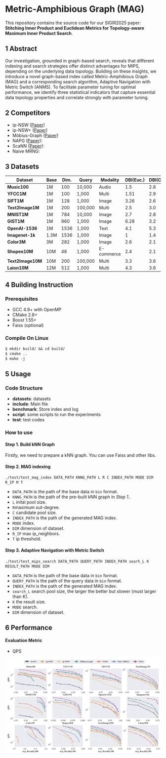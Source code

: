 # Metric-Amphibious Graph (MAG)

This repository contains the source code for our SIGIR2025 paper: **Stitching Inner Product and Euclidean Metrics for Topology-aware Maximum Inner Product Search**.

## 1 Abstract

Our investigation, grounded in graph-based search, reveals that different indexing and search strategies offer distinct advantages for MIPS, depending on the underlying data topology. Building on these insights, we introduce a novel graph-based index called Metric-Amphibious Graph (MAG) and a corresponding search algorithm, Adaptive Navigation with Metric Switch (ANMS). To facilitate parameter tuning for optimal performance, we identify three statistical indicators that capture essential data topology properties and correlate strongly with parameter tuning. 

## 2 Competitors

* ip-NSW ([Paper](https://proceedings.neurips.cc/paper_files/paper/2018/file/229754d7799160502a143a72f6789927-Paper.pdf))
* ip-NSW+ ([Paper](https://aaai.org/ojs/index.php/AAAI/article/view/5344/5200))
* Möbius-Graph ([Paper](https://proceedings.neurips.cc/paper/2019/file/0fd7e4f42a8b4b4ef33394d35212b13e-Paper.pdf))
* NAPG ([Paper](https://dl.acm.org/doi/abs/10.1145/3447548.3467412)): 
* ScaNN ([Paper](http://proceedings.mlr.press/v119/guo20h/guo20h.pdf)): 
* Naive MRNG: 

## 3 Datasets

| Dataset         | Base   | Dim. | Query   | Modality   | DBI(Euc.) | DBI(Cos.) | CV   |
|-----------------|--------|------|---------|------------|-----------|-----------|------|
| **Music100**    | 1M     | 100  | 10,000  | Audio      | 1.5       | 2.8       | 0.25 |
| **YFCC1M**      | 1M     | 100  | 1,000   | Multi      | 1.51      | 2.9       | 0.07 |
| **SIFT1M**      | 1M     | 128  | 1,000   | Image      | 3.26      | 2.6       | 0.001|
| **Text2Image1M**| 1M     | 200  | 100,000 | Multi      | 2.5       | 3.0       | 0.03 |
| **MNIST1M**     | 1M     | 784  | 10,000  | Image      | 2.7       | 2.8       | 0.18 |
| **GIST1M**      | 1M     | 960  | 1,000   | Image      | 6.28      | 3.2       | 0.27 |
| **OpenAI-1536** | 1M     | 1536 | 1,000   | Text       | 4.1       | 5.3       | 0.0  |
| **Imagenet-1k** | 1.3M   | 1536 | 1,000   | Image      | 1         | 1.4       | 0.36 |
| **Color3M**     | 3M     | 282  | 1,000   | Image      | 2.6       | 2.1       | 0.17 |
| **Shopee10M**   | 10M    | 48   | 1,000   | E-commerce | 2.4       | 2.1       | 0.24 |
| **Text2Image10M**| 10M   | 200  | 100,000 | Multi      | 3.3       | 3.6       | 0.03 |
| **Laion10M**    | 12M    | 512  | 1,000   | Multi      | 4.3       | 3.6       | 0.0  |

## 4 Building Instruction

### Prerequisites

- GCC 4.9+ with OpenMP
- CMake 2.8+
- Boost 1.55+
- Faiss (optional)

### Compile On Linux

```shell
$ mkdir build/ && cd build/
$ cmake ..
$ make -j
```

## 5 Usage

### Code Structure

- **datasets**: datasets
- **include**: Main file
- **benchmark**: Store index and log
- **script**: some scripts to run the experiments
- **test**: test codes

### How to use

#### Step 1. Build kNN Graph

Firstly, we need to prepare a kNN graph.  You can use Faiss and other libs.

#### Step 2. MAG indexing

```shell
./test/test_mag_index DATA_PATH KNNG_PATH L R C INDEX_PATH MODE DIM R_IP M T
```

- `DATA_PATH` is the path of the base data in `bin` format.
- `KNNG_PATH` is the path of the pre-built kNN graph in *Step 1.*.
- `L` inital pool size.
- `R`maximum out-degree.
- `C` candidate pool size.
- `INDEX_PATH` is the path of the generated MAG index.
- `MODE` index.
- `DIM` dimension of dataset.
- `R_IP` max ip_neighbors.
- `T` ip threshold.

#### Step 3. Adaptive Navigation with Metric Switch

```shell
./test/test_mips_search DATA_PATH QUERY_PATH INDEX_PATH searh_L K RESULT_PATH MODE DIM
```

- `DATA_PATH` is the path of the base data in `bin` format.
- `QUERY_PATH` is the path of the query data in `bin` format.
- `INDEX_PATH` is the path of the generated MAG index.
- `search_L` search pool size, the larger the better but slower (must larger than K).
- `K` the result size.
- `MODE` search.
- `DIM` dimension of dataset.

## 6 Performance

#### Evaluation Metric

- QPS

![evaluation](./evaluation.png)
